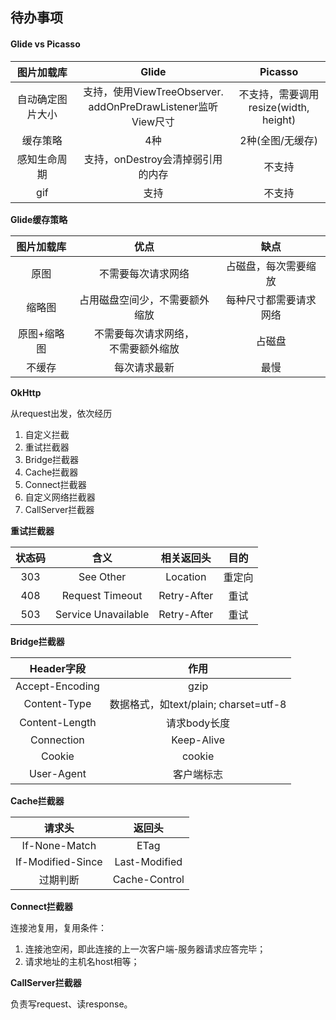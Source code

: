 ## 待办事项

#### Glide vs Picasso

|图片加载库|Glide|Picasso|
|:-:|:-:|:-:|
|自动确定图片大小|支持，使用ViewTreeObserver.<br>addOnPreDrawListener监听View尺寸|不支持，需要调用<br>resize(width, height)|
|缓存策略|4种|2种(全图/无缓存)|
|感知生命周期|支持，onDestroy会清掉弱引用的内存|不支持|
|gif|支持|不支持|

**Glide缓存策略**

|图片加载库|优点|缺点|
|:-:|:-:|:-:|
|原图|不需要每次请求网络|占磁盘，每次需要缩放|
|缩略图|占用磁盘空间少，不需要额外缩放|每种尺寸都需要请求网络|
|原图+缩略图|不需要每次请求网络，<br>不需要额外缩放|占磁盘|
|不缓存|每次请求最新|最慢|

**OkHttp**

从request出发，依次经历

1. 自定义拦截
2. 重试拦截器
3. Bridge拦截器
4. Cache拦截器
5. Connect拦截器
6. 自定义网络拦截器
7. CallServer拦截器

**重试拦截器**

|状态码|含义|相关返回头|目的|
|:-:|:-:|:-:|:-:|
|303|See Other|Location|重定向|
|408|Request Timeout|Retry-After|重试|
|503|Service Unavailable|Retry-After|重试|

**Bridge拦截器**

|Header字段|作用|
|:-:|:-:|
|Accept-Encoding|gzip|
|Content-Type|数据格式，如text/plain; charset=utf-8|
|Content-Length|请求body长度|
|Connection|Keep-Alive|
|Cookie|cookie|
|User-Agent|客户端标志|

**Cache拦截器**

|请求头|返回头|
|:-:|:-:|
|If-None-Match|ETag|
|If-Modified-Since|Last-Modified|
|过期判断|Cache-Control|

**Connect拦截器**

连接池复用，复用条件：

1. 连接池空闲，即此连接的上一次客户端-服务器请求应答完毕；
2. 请求地址的主机名host相等；

**CallServer拦截器**

负责写request、读response。

